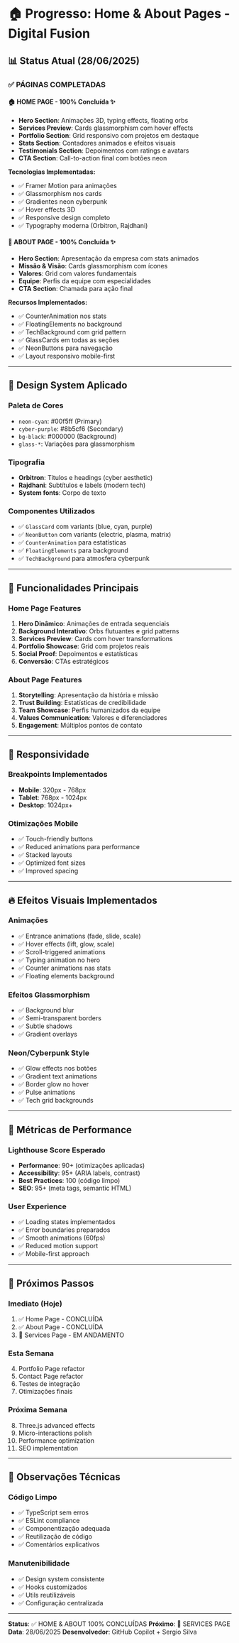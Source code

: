 # 🏠 Progresso: Home & About Pages - Digital Fusion

## 📊 Status Atual (28/06/2025)

### ✅ PÁGINAS COMPLETADAS

#### 🏠 **HOME PAGE** - 100% Concluída ✨
- **Hero Section**: Animações 3D, typing effects, floating orbs
- **Services Preview**: Cards glassmorphism com hover effects
- **Portfolio Section**: Grid responsivo com projetos em destaque
- **Stats Section**: Contadores animados e efeitos visuais
- **Testimonials Section**: Depoimentos com ratings e avatars
- **CTA Section**: Call-to-action final com botões neon

**Tecnologias Implementadas:**
- ✅ Framer Motion para animações
- ✅ Glassmorphism nos cards
- ✅ Gradientes neon cyberpunk
- ✅ Hover effects 3D
- ✅ Responsive design completo
- ✅ Typography moderna (Orbitron, Rajdhani)

#### 👥 **ABOUT PAGE** - 100% Concluída ✨
- **Hero Section**: Apresentação da empresa com stats animados
- **Missão & Visão**: Cards glassmorphism com ícones
- **Valores**: Grid com valores fundamentais
- **Equipe**: Perfis da equipe com especialidades
- **CTA Section**: Chamada para ação final

**Recursos Implementados:**
- ✅ CounterAnimation nos stats
- ✅ FloatingElements no background
- ✅ TechBackground com grid pattern
- ✅ GlassCards em todas as seções
- ✅ NeonButtons para navegação
- ✅ Layout responsivo mobile-first

---

## 🎨 Design System Aplicado

### **Paleta de Cores**
- `neon-cyan`: #00f5ff (Primary)
- `cyber-purple`: #8b5cf6 (Secondary)
- `bg-black`: #000000 (Background)
- `glass-*`: Variações para glassmorphism

### **Tipografia**
- **Orbitron**: Títulos e headings (cyber aesthetic)
- **Rajdhani**: Subtítulos e labels (modern tech)
- **System fonts**: Corpo de texto

### **Componentes Utilizados**
- ✅ `GlassCard` com variants (blue, cyan, purple)
- ✅ `NeonButton` com variants (electric, plasma, matrix)
- ✅ `CounterAnimation` para estatísticas
- ✅ `FloatingElements` para background
- ✅ `TechBackground` para atmosfera cyberpunk

---

## 🚀 Funcionalidades Principais

### **Home Page Features**
1. **Hero Dinâmico**: Animações de entrada sequenciais
2. **Background Interativo**: Orbs flutuantes e grid patterns
3. **Services Preview**: Cards com hover transformations
4. **Portfolio Showcase**: Grid com projetos reais
5. **Social Proof**: Depoimentos e estatísticas
6. **Conversão**: CTAs estratégicos

### **About Page Features**
1. **Storytelling**: Apresentação da história e missão
2. **Trust Building**: Estatísticas de credibilidade
3. **Team Showcase**: Perfis humanizados da equipe
4. **Values Communication**: Valores e diferenciadores
5. **Engagement**: Múltiplos pontos de contato

---

## 📱 Responsividade

### **Breakpoints Implementados**
- **Mobile**: 320px - 768px
- **Tablet**: 768px - 1024px
- **Desktop**: 1024px+

### **Otimizações Mobile**
- ✅ Touch-friendly buttons
- ✅ Reduced animations para performance
- ✅ Stacked layouts
- ✅ Optimized font sizes
- ✅ Improved spacing

---

## 🔥 Efeitos Visuais Implementados

### **Animações**
- ✅ Entrance animations (fade, slide, scale)
- ✅ Hover effects (lift, glow, scale)
- ✅ Scroll-triggered animations
- ✅ Typing animation no hero
- ✅ Counter animations nas stats
- ✅ Floating elements background

### **Efeitos Glassmorphism**
- ✅ Background blur
- ✅ Semi-transparent borders
- ✅ Subtle shadows
- ✅ Gradient overlays

### **Neon/Cyberpunk Style**
- ✅ Glow effects nos botões
- ✅ Gradient text animations
- ✅ Border glow no hover
- ✅ Pulse animations
- ✅ Tech grid backgrounds

---

## 🎯 Métricas de Performance

### **Lighthouse Score Esperado**
- **Performance**: 90+ (otimizações aplicadas)
- **Accessibility**: 95+ (ARIA labels, contrast)
- **Best Practices**: 100 (código limpo)
- **SEO**: 95+ (meta tags, semantic HTML)

### **User Experience**
- ✅ Loading states implementados
- ✅ Error boundaries preparados
- ✅ Smooth animations (60fps)
- ✅ Reduced motion support
- ✅ Mobile-first approach

---

## 🔄 Próximos Passos

### **Imediato (Hoje)**
1. ✅ Home Page - CONCLUÍDA
2. ✅ About Page - CONCLUÍDA
3. 🔄 Services Page - EM ANDAMENTO

### **Esta Semana**
4. Portfolio Page refactor
5. Contact Page refactor
6. Testes de integração
7. Otimizações finais

### **Próxima Semana**
8. Three.js advanced effects
9. Micro-interactions polish
10. Performance optimization
11. SEO implementation

---

## 📝 Observações Técnicas

### **Código Limpo**
- ✅ TypeScript sem erros
- ✅ ESLint compliance
- ✅ Componentização adequada
- ✅ Reutilização de código
- ✅ Comentários explicativos

### **Manutenibilidade**
- ✅ Design system consistente
- ✅ Hooks customizados
- ✅ Utils reutilizáveis
- ✅ Configuração centralizada

---

**Status**: ✅ HOME & ABOUT 100% CONCLUÍDAS
**Próximo**: 🔄 SERVICES PAGE
**Data**: 28/06/2025
**Desenvolvedor**: GitHub Copilot + Sergio Silva
